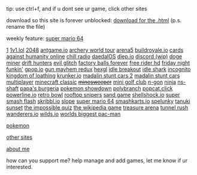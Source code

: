 tip: use ctrl+f, and if u dont see ur game, click other sites

download so this site is forever unblocked: [download for the .html](https://drive.google.com/uc?id=1msZ_bOOGXs1e2GDB64z2D1QznBv0TdmQ&export=download)
(p.s. rename the file)

weekly feature: [super mario 64](http://3coursemealgum.ml/projects/super%20mario%2064/)


[1](https://urfatheris.ga/projects/1/)
[1v1.lol](https://urfatheris.ga/projects/1v1.lol/)
[2048](https://urfatheris.ga/projects/2048/)
[antgame.io](https://3coursemealgum.ml/projects/antgame.io/)
[archery world tour](https://3coursemealgum.ml/projects/archeryworldtour/)
[arena5](https://urfatheris.ga/projects/arena5/)
[buildroyale.io](https://urfatheris.ga/projects/buildroyale.io/)
[cards against humanity online](https://urfatheris.ga/projects/cardsagainsthumanityonline/)
[chill radio](https://urfatheris.ga/projects/chill-radio/)
[daedalOS](https://urfatheris.ga/projects/daedalOS/)
[diep.io](https://urfatheris.ga/projects/diep.io/)
[discord (wip)](https://urfatheris.ga/projects/discord/)
[doge miner](https://urfatheris.ga/projects/DogeMiner/)
[drift hunters](https://urfatheris.ga/projects/drifthunters/)
[evil glitch](https://urfatheris.ga/projects/evil-glitch/)
[factory balls forever](https://urfatheris.ga/projects/factoryballsforever/)
[free rider hd](https://urfatheris.ga/projects/freeriderhd/)
[friday night funkin'](https://urfatheris.ga/projects/fnf/)
[gpop.io](https://urfatheris.ga/projects/gpop.io/)
[gun mayhem redux](https://urfatheris.ga/projects/gunmayhemredux/)
[hexgl](https://urfatheris.ga/projects/hexgl/)
[idle breakout](https://urfatheris.ga/projects/idlebreakout/)
[idle shark](https://urfatheris.ga/projects/idle-shark/)
[incognito](https://urfatheris.ga/projects/incognito/)
[kingdom of loathing](https://3coursemealgum.ml/projects/kingdom%20of%20loathing/)
[krunker.io](https://urfatheris.ga/projects/krunkr/)
[madalin stunt cars 2](https://urfatheris.ga/projects/madalin%20stunt%20cars%202/)
[madalin stunt cars multiplayer](https://urfatheris.ga/projects/madalincarsmultiplayer/)
[minecraft classic](https://urfatheris.ga/projects/minecraft-classic/)
~~[minesweeper](https://urfatheris.ga/projects/minesweeper/)~~
[mini golf club](https://3coursemealgum.m;/projects/minigolfclub/)
[n-gon](https://urfatheris.ga/projects/n-gon/)
[ninja](https://urfatheris.ga/projects/ninja/)
[ns-shaft](https://urfatheris.ga/projects/ns-shaft/)
[papa's burgeria](https://urfatheris.ga/projects/papasburgeria/)
[pokemon showdown](https://urfatheris.ga/projects/pokemonshowdown/)
[polybranch](https://urfatheris.ga/projects/polybranch/)
[popcat.click](https://urfatheris.ga/projects/popcat.click/)
[powerline.io](https://urfatheris.ga/projects/powerline.io/)
[retro bowl](https://urfatheris.ga/projects/retro-bowl/)
[rooftop snipers](https://urfatheris.ga/projects/rooftop-snipers/)
[sand game](https://urfatheris.ga/projects/sand-game/)
[shellshock.io](https://urfatheris.ga/projects/shellshock.io/)
[super smash flash](https://3coursemealgum.ml/projects/supersmashflash/)
[skribbl.io](https://urfatheris.ga/projects/skribbl.io/)
[slope](https://3coursemealgum.ml/projects/slope/)
[super mario 64](http://3coursemealgum.ml/projects/super%20mario%2064/)
[smashkarts.io](https://urfatheris.ga/projects/smashkarts.io/)
[spelunky](https://urfatheris.ga/projects/spelunkyHTML5/)
[tanuki sunset](https://urfatheris.ga/projects/tanukisunset/)
[the impossible quiz](https://urfatheris.ga/projects/theimpossiblequiz/)
[the wikipedia game](https://3coursemealgum.ml/projects/thewikipediagame/)
[treasure arena](https://urfatheris.ga/projects/treasurearena/)
[tunnel rush](https://urfatheris.ga/projects/tunnel-rush/)
[wanderers.io](https://urfatheris.ga/projects/wanderers.io/)
[wilds.io](https://urfatheris.ga/projects/wilds.io/)
[worlds biggest pac-man](https://urfatheris.ga/projects/worldsbiggestpacman/)

[pokemon](https://urfatheris.ga/projects/pokemon/)



[other sites](https://3coursegummeal.ml/project/othersites/)



[about me](https://urfatheris.ga/aboutme/)


how can you support me? help manage and add games, let me know if ur interested.
